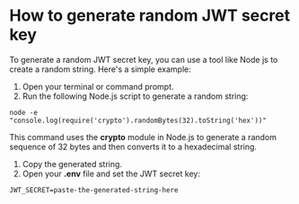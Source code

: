 # How to generate random JWT secret key

To generate a random JWT secret key, you can use a tool like Node
js to create a random string. Here's a simple example:

1. Open your terminal or command prompt.
2. Run the following Node.js script to generate a random string:

```
node -e "console.log(require('crypto').randomBytes(32).toString('hex'))"
```

This command uses the **crypto** module in Node.js to generate a
random sequence of 32 bytes and then converts it to a hexadecimal
string.

1. Copy the generated string.
2. Open your **.env** file and set the JWT secret key:

```
JWT_SECRET=paste-the-generated-string-here
```